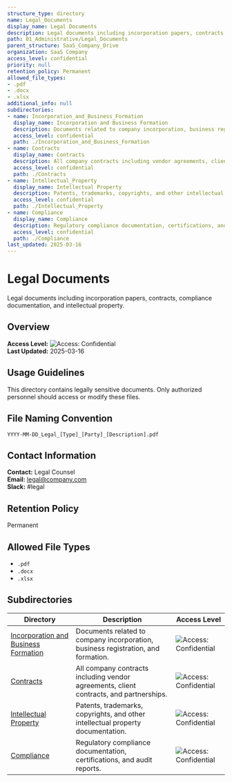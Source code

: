 ```yaml
---
structure_type: directory
name: Legal_Documents
display_name: Legal Documents
description: Legal documents including incorporation papers, contracts, compliance documentation, and intellectual property.
path: 01_Administrative/Legal_Documents
parent_structure: SaaS_Company_Drive
organization: SaaS Company
access_level: confidential
priority: null
retention_policy: Permanent
allowed_file_types:
- .pdf
- .docx
- .xlsx
additional_info: null
subdirectories:
- name: Incorporation_and_Business_Formation
  display_name: Incorporation and Business Formation
  description: Documents related to company incorporation, business registration, and formation.
  access_level: confidential
  path: ./Incorporation_and_Business_Formation
- name: Contracts
  display_name: Contracts
  description: All company contracts including vendor agreements, client contracts, and partnerships.
  access_level: confidential
  path: ./Contracts
- name: Intellectual_Property
  display_name: Intellectual Property
  description: Patents, trademarks, copyrights, and other intellectual property documentation.
  access_level: confidential
  path: ./Intellectual_Property
- name: Compliance
  display_name: Compliance
  description: Regulatory compliance documentation, certifications, and audit reports.
  access_level: confidential
  path: ./Compliance
last_updated: 2025-03-16
---
```


# Legal Documents

Legal documents including incorporation papers, contracts, compliance documentation, and intellectual property.

## Overview

**Access Level:** ![Access: Confidential](https://img.shields.io/badge/Access-Confidential-red)  
**Last Updated:** 2025-03-16  

## Usage Guidelines

This directory contains legally sensitive documents. Only authorized personnel should access or modify these files.


## File Naming Convention

`YYYY-MM-DD_Legal_[Type]_[Party]_[Description].pdf`


## Contact Information

**Contact:** Legal Counsel  
**Email:** legal@company.com  
**Slack:** #legal  

## Retention Policy

Permanent


## Allowed File Types

- `.pdf`
- `.docx`
- `.xlsx`

## Subdirectories

| Directory | Description | Access Level |
|-----------|-------------|--------------|
| [Incorporation and Business Formation](./Incorporation_and_Business_Formation/) | Documents related to company incorporation, business registration, and formation. | ![Access: Confidential](https://img.shields.io/badge/Access-Confidential-red) |
| [Contracts](./Contracts/) | All company contracts including vendor agreements, client contracts, and partnerships. | ![Access: Confidential](https://img.shields.io/badge/Access-Confidential-red) |
| [Intellectual Property](./Intellectual_Property/) | Patents, trademarks, copyrights, and other intellectual property documentation. | ![Access: Confidential](https://img.shields.io/badge/Access-Confidential-red) |
| [Compliance](./Compliance/) | Regulatory compliance documentation, certifications, and audit reports. | ![Access: Confidential](https://img.shields.io/badge/Access-Confidential-red) |
